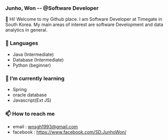 ### Junho, Won -- @Software Developer
👋  Hi! Welcome to my Github place. I am Software Developer at Timegate in South Korea. My main areas of interest are software Development and data analytics in general.

### 🔭  Languages
- Java (Intermediate)
- Database (Intermediate)
- Python (beginner)

### 🌱  I’m currently learning
- Spring
- oracle database
- Javascript(Ext JS)

### 📫  How to reach me
- email : wnsgh1993@gmail.com
- facebook : https://www.facebook.com/SD.JunhoWon/




<!--
**junjunwon/junjunwon** is a ✨ _special_ ✨ repository because its `README.md` (this file) appears on your GitHub profile.

Here are some ideas to get you started:

- 🔭 I’m currently working on ...
- 🌱 I’m currently learning ...
- 👯 I’m looking to collaborate on ...
- 🤔 I’m looking for help with ...
- 💬 Ask me about ...
- 📫 How to reach me: ...
- 😄 Pronouns: ...
- ⚡ Fun fact: ...
-->
